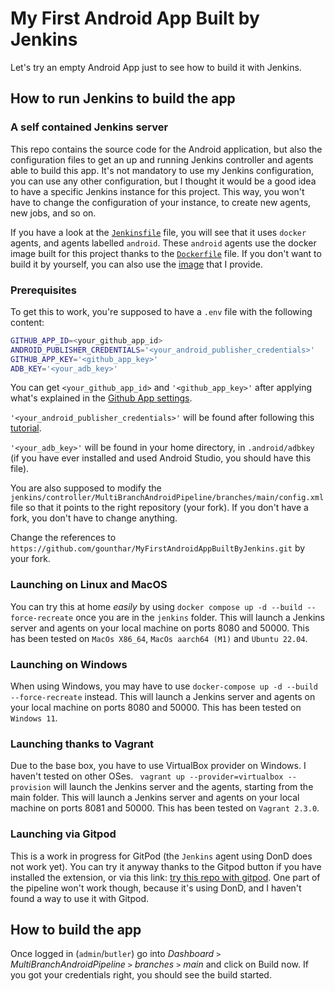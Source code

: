# My First Android App Built by Jenkins
Let's try an empty Android App just to see how to build it with Jenkins.

## How to run Jenkins to build the app
### A self contained Jenkins server

This repo contains the source code for the Android application, but also the configuration files to get an up and 
running Jenkins controller and agents able to build this app.
It's not mandatory to use my Jenkins configuration, you can use any other configuration, but I thought it would be a
good idea to have a specific Jenkins instance for this project. This way, you won't have to change the configuration of
your instance, to create new agents, new jobs, and so on.

If you have a look at the [`Jenkinsfile`](/Jenkinsfile) file, you will see that it uses `docker` agents, and agents
labelled `android`. These `android` agents use the docker image built for this project thanks to the 
[`Dockerfile`](/Dockerfile) file. If you don't want to build it by yourself, you can also use the
 [image](https://hub.docker.com/repository/docker/gounthar/jenkinsci-docker-android-base) that I provide.

### Prerequisites
To get this to work, you're supposed to have a `.env` file with the following content:

```bash
GITHUB_APP_ID=<your_github_app_id>
ANDROID_PUBLISHER_CREDENTIALS='<your_android_publisher_credentials>'
GITHUB_APP_KEY='<github_app_key>'
ADB_KEY='<your_adb_key>'
```
You can get `<your_github_app_id>` and `'<github_app_key>'` after applying what's explained in the [Github App settings](https://github.com/jenkinsci/github-branch-source-plugin/blob/master/docs/github-app.adoc).

`'<your_android_publisher_credentials>'` will be found after following this [tutorial](https://github.com/Triple-T/gradle-play-publisher#quickstart-guide).

`'<your_adb_key>'` will be found in your home directory, in `.android/adbkey` (if you have ever installed and used
Android Studio, you should have this file).

You are also supposed to modify the `jenkins/controller/MultiBranchAndroidPipeline/branches/main/config.xml` file so
that it points to the right repository (your fork). If you don't have a fork, you don't have to change anything.

Change the references to `https://github.com/gounthar/MyFirstAndroidAppBuiltByJenkins.git` by your fork.

### Launching on Linux and MacOS
You can try this at home *easily* by using `docker compose up -d --build --force-recreate` once you are in the `jenkins`
folder. 
This will launch a Jenkins server and agents on your local machine on ports 8080 and 50000.
This has been tested on `MacOs X86_64`, `MacOs aarch64 (M1)` and `Ubuntu 22.04`.

### Launching on Windows
When using Windows, you may have to use `docker-compose up -d --build --force-recreate` instead.
This will launch a Jenkins server and agents on your local machine on ports 8080 and 50000.
This has been tested on `Windows 11`.

### Launching thanks to Vagrant
Due to the base box, you have to use VirtualBox provider on Windows. I haven't tested on other OSes.
` vagrant up --provider=virtualbox --provision` will launch the Jenkins server and the agents, starting from the main
folder.
This will launch a Jenkins server and agents on your local machine on ports 8081 and 50000.
This has been tested on `Vagrant 2.3.0`.

### Launching via Gitpod
This is a work in progress for GitPod (the `Jenkins` agent using DonD does not work yet). You can try it anyway thanks
to the Gitpod button if you have installed the extension, or via this link: [try this repo with gitpod](https://gitpod.io/#https://github.com/gounthar/MyFirstAndroidAppBuiltByJenkins).
One part of the pipeline won't work though, because it's using DonD, and I haven't found a way to use it with Gitpod.

## How to build the app 
Once logged in (`admin`/`butler`) go into _Dashboard_ `>` _MultiBranchAndroidPipeline_ `>` _branches_ `>` _main_ and
click on Build now.
If you got your credentials right, you should see the build started.
